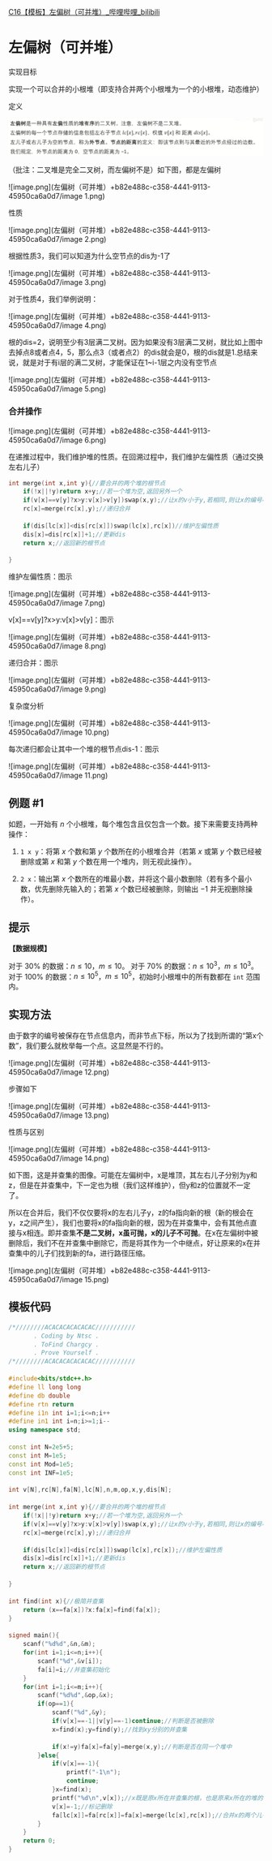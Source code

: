 [C16【模板】左偏树（可并堆）_哔哩哔哩_bilibili](https://www.bilibili.com/video/BV1Hz4y177gn/?spm_id_from=333.999.0.0)


# 左偏树（可并堆）

实现目标

实现一个可以合并的小根堆（即支持合并两个小根堆为一个的小根堆，动态维护）



定义

![image.png](左偏树（可并堆）+b82e488c-c358-4441-9113-45950ca6a0d7/image.png)

（批注：二叉堆是完全二叉树，而左偏树不是）如下图，都是左偏树

![image.png](左偏树（可并堆）+b82e488c-c358-4441-9113-45950ca6a0d7/image 1.png)

性质

![image.png](左偏树（可并堆）+b82e488c-c358-4441-9113-45950ca6a0d7/image 2.png)

根据性质3，我们可以知道为什么空节点的dis为-1了

![image.png](左偏树（可并堆）+b82e488c-c358-4441-9113-45950ca6a0d7/image 3.png)

对于性质4，我们举例说明：

![image.png](左偏树（可并堆）+b82e488c-c358-4441-9113-45950ca6a0d7/image 4.png)

根的dis=2，说明至少有3层满二叉树。因为如果没有3层满二叉树，就比如上图中去掉点8或者点4，5，那么点3（或者点2）的dis就会是0，根的dis就是1.总结来说，就是对于有i层的满二叉树，才能保证在1~i-1层之内没有空节点

![image.png](左偏树（可并堆）+b82e488c-c358-4441-9113-45950ca6a0d7/image 5.png)

### 合并操作

![image.png](左偏树（可并堆）+b82e488c-c358-4441-9113-45950ca6a0d7/image 6.png)



在递推过程中，我们维护堆的性质。在回溯过程中，我们维护左偏性质（通过交换左右儿子）

```C++
int merge(int x,int y){//要合并的两个堆的根节点
	if(!x||!y)return x+y;//若一个堆为空,返回另外一个
	if(v[x]==v[y]?x>y:v[x]>v[y])swap(x,y);//让x的v小于y,若相同,则让x的编号小于y.第二关键字由题目确定
	rc[x]=merge(rc[x],y);//递归合并
	
	if(dis[lc[x]]<dis[rc[x]])swap(lc[x],rc[x])//维护左偏性质
	dis[x]=dis[rc[x]]+1;//更新dis
	return x;//返回新的根节点
	
}
```

维护左偏性质：图示

![image.png](左偏树（可并堆）+b82e488c-c358-4441-9113-45950ca6a0d7/image 7.png)

v[x]==v[y]?x>y:v[x]>v[y]：图示

![image.png](左偏树（可并堆）+b82e488c-c358-4441-9113-45950ca6a0d7/image 8.png)

递归合并：图示

![image.png](左偏树（可并堆）+b82e488c-c358-4441-9113-45950ca6a0d7/image 9.png)

复杂度分析

![image.png](左偏树（可并堆）+b82e488c-c358-4441-9113-45950ca6a0d7/image 10.png)

每次递归都会让其中一个堆的根节点dis-1：图示

![image.png](左偏树（可并堆）+b82e488c-c358-4441-9113-45950ca6a0d7/image 11.png)

## 例题 #1

如题，一开始有 $n$ 个小根堆，每个堆包含且仅包含一个数。接下来需要支持两种操作：

1. `1 x y`：将第 $x$ 个数和第 $y$ 个数所在的小根堆合并（若第 $x$ 或第 $y$ 个数已经被删除或第 $x$ 和第 $y$ 个数在用一个堆内，则无视此操作）。

2. `2 x`：输出第 $x$ 个数所在的堆最小数，并将这个最小数删除（若有多个最小数，优先删除先输入的；若第 $x$ 个数已经被删除，则输出 $-1$ 并无视删除操作）。

## 提示

**【数据规模】**

对于 $30\%$ 的数据：$n\le 10$，$m\le 10$。
对于 $70\%$ 的数据：$n\le 10^3$，$m\le 10^3$。
对于 $100\%$ 的数据：$n\le 10^5$，$m\le 10^5$，初始时小根堆中的所有数都在 `int` 范围内。

## 实现方法

由于数字的编号被保存在节点信息内，而非节点下标，所以为了找到所谓的“第x个数”，我们要么就枚举每一个点。这显然是不行的。

![image.png](左偏树（可并堆）+b82e488c-c358-4441-9113-45950ca6a0d7/image 12.png)

步骤如下

![image.png](左偏树（可并堆）+b82e488c-c358-4441-9113-45950ca6a0d7/image 13.png)

性质与区别

![image.png](左偏树（可并堆）+b82e488c-c358-4441-9113-45950ca6a0d7/image 14.png)

如下图，这是并查集的图像。可能在左偏树中，x是堆顶，其左右儿子分别为y和z，但是在并查集中，下一定也为根（我们这样维护），但y和z的位置就不一定了。

所以在合并后，我们不仅仅要将x的左右儿子y，z的fa指向新的根（新的根会在y，z之间产生），我们也要将x的fa指向新的根，因为在并查集中，会有其他点直接与x相连。即并查集**不是二叉树，x虽可抛，x的儿子不可抛**。在x在左偏树中被删除后，我们不在并查集中删除它，而是将其作为一个中继点，好让原来的x在并查集中的儿子们找到新的fa，进行路径压缩。

![image.png](左偏树（可并堆）+b82e488c-c358-4441-9113-45950ca6a0d7/image 15.png)

## 模板代码

```C++
/*////////ACACACACACACAC///////////
       . Coding by Ntsc .
       . ToFind Chargcy .
       . Prove Yourself .
/*////////ACACACACACACAC///////////

#include<bits/stdc++.h>
#define ll long long
#define db double
#define rtn return
#define i1n int i=1;i<=n;i++
#define in1 int i=n;i>=1;i--
using namespace std;

const int N=2e5+5;
const int M=1e5;
const int Mod=1e5;
const int INF=1e5;

int v[N],rc[N],fa[N],lc[N],n,m,op,x,y,dis[N];

int merge(int x,int y){//要合并的两个堆的根节点
	if(!x||!y)return x+y;//若一个堆为空,返回另外一个
	if(v[x]==v[y]?x>y:v[x]>v[y])swap(x,y);//让x的v小于y,若相同,则让x的编号小于y.第二关键字由题目确定
	rc[x]=merge(rc[x],y);//递归合并
	
	if(dis[lc[x]]<dis[rc[x]])swap(lc[x],rc[x]);//维护左偏性质
	dis[x]=dis[rc[x]]+1;//更新dis
	return x;//返回新的根节点
	
}

int find(int x){//极简并查集
	return (x==fa[x])?x:fa[x]=find(fa[x]);
}

signed main(){
	scanf("%d%d",&n,&m);
	for(int i=1;i<=n;i++){
		scanf("%d",&v[i]);
		fa[i]=i;//并查集初始化
	}
	for(int i=1;i<=m;i++){
		scanf("%d%d",&op,&x);
		if(op==1){
			scanf("%d",&y);
			if(v[x]==-1||v[y]==-1)continue;//判断是否被删除
			x=find(x);y=find(y);//找到xy分别的并查集
			
			if(x!=y)fa[x]=fa[y]=merge(x,y);//判断是否在同一个堆中
		}else{
			if(v[x]==-1){
				printf("-1\n");
				continue;
			}x=find(x);
			printf("%d\n",v[x]);//x既是原x所在并查集的根，也是原来x所在的堆的根节点.既然是小根堆,那么根节点恰好是最小值.找到他即可
			v[x]=-1;//标记删除
			fa[lc[x]]=fa[rc[x]]=fa[x]=merge(lc[x],rc[x]);//合并x的两个儿子,抛弃x,并且返回新的根
		}
	}
	return 0;
}

```

